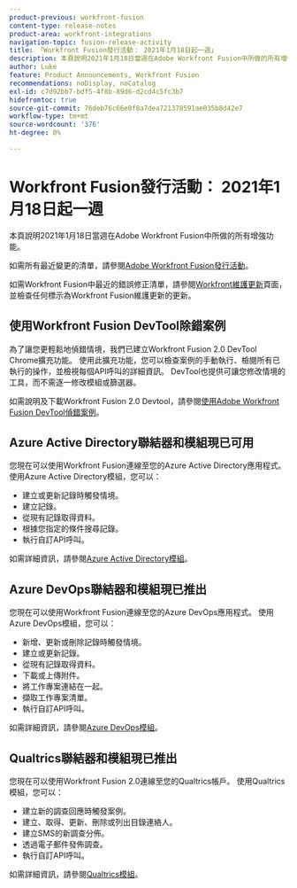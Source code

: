 ```yaml
---
product-previous: workfront-fusion
content-type: release-notes
product-area: workfront-integrations
navigation-topic: fusion-release-activity
title: 「Workfront Fusion發行活動： 2021年1月18日起一週」
description: 本頁說明2021年1月18日當週在Adobe Workfront Fusion中所做的所有增強功能。
author: Luke
feature: Product Announcements, Workfront Fusion
recommendations: noDisplay, noCatalog
exl-id: c7d92bb7-bdf5-4f8b-89d6-d2cd4c5fc3b7
hidefromtoc: true
source-git-commit: 76deb76c66e8f8a7dea721378591ae035b8d42e7
workflow-type: tm+mt
source-wordcount: '376'
ht-degree: 0%

---
```


# Workfront Fusion發行活動： 2021年1月18日起一週

本頁說明2021年1月18日當週在Adobe Workfront Fusion中所做的所有增強功能。

如需所有最近變更的清單，請參閱[Adobe Workfront Fusion發行活動](../../../product-announcements/product-releases/fusion-release-activity/fusion-release-activity.md)。

如需Workfront Fusion中最近的錯誤修正清單，請參閱[Workfront維護更新](https://experienceleague.adobe.com/docs/workfront-known-issues/releases/current-updates.html)頁面，並檢查任何標示為Workfront Fusion維護更新的更新。

## 使用Workfront Fusion DevTool除錯案例

為了讓您更輕鬆地偵錯情境，我們已建立Workfront Fusion 2.0 DevTool Chrome擴充功能。 使用此擴充功能，您可以檢查案例的手動執行、檢閱所有已執行的操作，並檢視每個API呼叫的詳細資訊。 DevTool也提供可讓您修改情境的工具，而不需逐一修改模組或篩選器。

如需說明及下載Workfront Fusion 2.0 Devtool，請參閱[使用Adobe Workfront Fusion DevTool偵錯案例](../../../workfront-fusion/scenarios/debug-scenarios-with-dev-tool.md)。

## Azure Active Directory聯結器和模組現已可用

您現在可以使用Workfront Fusion連線至您的Azure Active Directory應用程式。 使用Azure Active Directory模組，您可以：

* 建立或更新記錄時觸發情境。
* 建立記錄。
* 從現有記錄取得資料。
* 根據您指定的條件搜尋記錄。
* 執行自訂API呼叫。

如需詳細資訊，請參閱[Azure Active Directory模組](../../../workfront-fusion/apps-and-their-modules/azure-ad-modules.md)。

## Azure DevOps聯結器和模組現已推出

您現在可以使用Workfront Fusion連線至您的Azure DevOps應用程式。 使用Azure DevOps模組，您可以：

* 新增、更新或刪除記錄時觸發情境。
* 建立或更新記錄。
* 從現有記錄取得資料。
* 下載或上傳附件。
* 將工作專案連結在一起。
* 擷取工作專案清單。
* 執行自訂API呼叫。

如需詳細資訊，請參閱[Azure DevOps模組](../../../workfront-fusion/apps-and-their-modules/azure-dev-ops.md)。

## Qualtrics聯結器和模組現已推出

您現在可以使用Workfront Fusion 2.0連線至您的Qualtrics帳戶。 使用Qualtrics模組，您可以：

* 建立新的調查回應時觸發案例。
* 建立、取得、更新、刪除或列出目錄連絡人。
* 建立SMS的新調查分佈。
* 透過電子郵件發佈調查。
* 執行自訂API呼叫。

如需詳細資訊，請參閱[Qualtrics模組](../../../workfront-fusion/apps-and-their-modules/qualtrics-modules.md)。
